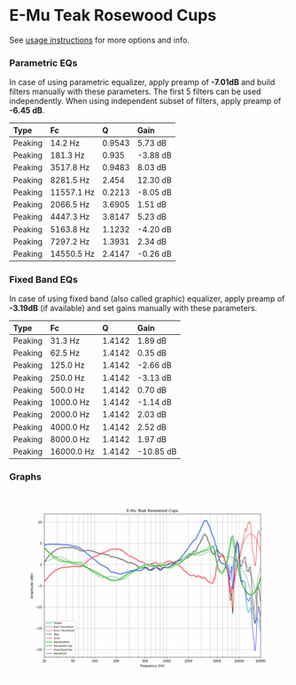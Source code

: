 # E-Mu Teak Rosewood Cups
See [usage instructions](https://github.com/jaakkopasanen/AutoEq#usage) for more options and info.

### Parametric EQs
In case of using parametric equalizer, apply preamp of **-7.01dB** and build filters manually
with these parameters. The first 5 filters can be used independently.
When using independent subset of filters, apply preamp of **-6.45 dB**.

| Type    | Fc         |      Q | Gain     |
|:--------|:-----------|:-------|:---------|
| Peaking | 14.2 Hz    | 0.9543 | 5.73 dB  |
| Peaking | 181.3 Hz   | 0.935  | -3.88 dB |
| Peaking | 3517.8 Hz  | 0.9483 | 8.03 dB  |
| Peaking | 8281.5 Hz  | 2.454  | 12.30 dB |
| Peaking | 11557.1 Hz | 0.2213 | -8.05 dB |
| Peaking | 2066.5 Hz  | 3.6905 | 1.51 dB  |
| Peaking | 4447.3 Hz  | 3.8147 | 5.23 dB  |
| Peaking | 5163.8 Hz  | 1.1232 | -4.20 dB |
| Peaking | 7297.2 Hz  | 1.3931 | 2.34 dB  |
| Peaking | 14550.5 Hz | 2.4147 | -0.26 dB |

### Fixed Band EQs
In case of using fixed band (also called graphic) equalizer, apply preamp of **-3.19dB**
(if available) and set gains manually with these parameters.

| Type    | Fc         |      Q | Gain      |
|:--------|:-----------|:-------|:----------|
| Peaking | 31.3 Hz    | 1.4142 | 1.89 dB   |
| Peaking | 62.5 Hz    | 1.4142 | 0.35 dB   |
| Peaking | 125.0 Hz   | 1.4142 | -2.66 dB  |
| Peaking | 250.0 Hz   | 1.4142 | -3.13 dB  |
| Peaking | 500.0 Hz   | 1.4142 | 0.70 dB   |
| Peaking | 1000.0 Hz  | 1.4142 | -1.14 dB  |
| Peaking | 2000.0 Hz  | 1.4142 | 2.03 dB   |
| Peaking | 4000.0 Hz  | 1.4142 | 2.52 dB   |
| Peaking | 8000.0 Hz  | 1.4142 | 1.97 dB   |
| Peaking | 16000.0 Hz | 1.4142 | -10.85 dB |

### Graphs
![](./E-Mu%20Teak%20Rosewood%20Cups.png)